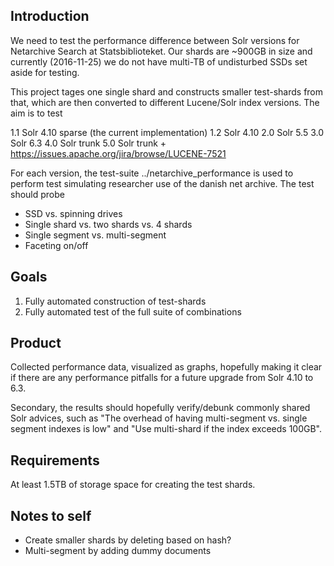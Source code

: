 ## Introduction
We need to test the performance difference between Solr versions for Netarchive Search at Statsbiblioteket. Our shards are ~900GB in size and currently (2016-11-25) we do not have multi-TB of undisturbed SSDs set aside for testing.

This project tages one single shard and constructs smaller test-shards from that, which are then converted to different Lucene/Solr index versions. The aim is to test

 1.1 Solr 4.10 sparse (the current implementation)
 1.2 Solr 4.10
 2.0 Solr 5.5
 3.0 Solr 6.3
 4.0 Solr trunk
 5.0 Solr trunk + https://issues.apache.org/jira/browse/LUCENE-7521

For each version, the test-suite ../netarchive_performance is used to perform test simulating researcher use of the danish net archive. The test should probe

* SSD vs. spinning drives
 * Single shard vs. two shards vs. 4 shards
 * Single segment vs. multi-segment
 * Faceting on/off

## Goals
 1. Fully automated construction of test-shards
 2. Fully automated test of the full suite of combinations

## Product
Collected performance data, visualized as graphs, hopefully making it clear if there are any performance pitfalls for a future upgrade from Solr 4.10 to 6.3.

Secondary, the results should hopefully verify/debunk commonly shared Solr advices, such as "The overhead of having multi-segment vs. single segment indexes is low" and "Use multi-shard if the index exceeds 100GB".

## Requirements
At least 1.5TB of storage space for creating the test shards.

## Notes to self
 * Create smaller shards by deleting based on hash?
 * Multi-segment by adding dummy documents
